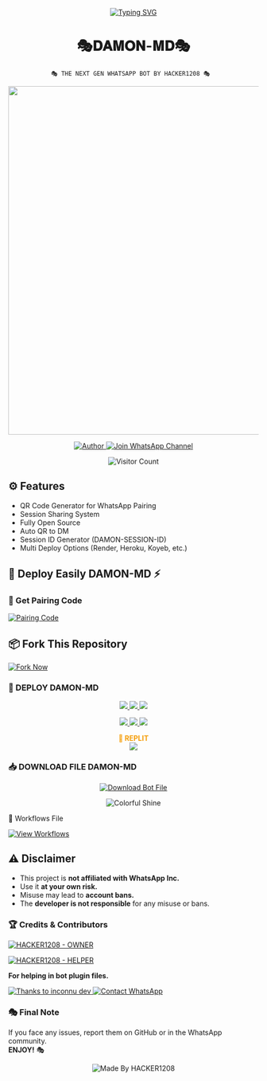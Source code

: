 <p align="center">
  <a href="https://git.io/typing-svg">
    <img src="https://readme-typing-svg.demolab.com?font=Black+Ops+One&size=100&pause=1000&color=FF0000&center=true&width=1000&height=200&lines=DAMON-MD" alt="Typing SVG" />
  </a>
</p>



<h1 align="center">🎭𝐃𝐀𝐌𝐎𝐍-𝐌𝐃🎭</h1>

                🎭 THE NEXT GEN WHATSAPP BOT BY HACKER1208 🎭



<p align="center">
  <img src="https://files.catbox.moe/88o37i.jpg" width="700"/>
</p>



<p align="center">
  <a href="https://github.com/Hacker1208x">
    <img title="Author" src="https://img.shields.io/badge/Author-HACKER%20-1208-ff004d?style=for-the-badge&logo=github&logoColor=white" />
  </a>
  <a href="https://whatsapp.com/channel/0029VaojbRDKrWR2a38S5O1k">
    <img title="Join WhatsApp Channel" src="https://img.shields.io/badge/Join-WhatsApp%20Channel-25D366?style=for-the-badge&logo=whatsapp&logoColor=white" />
  </a>
</p>



<p align="center">
  <img src="https://profile-counter.glitch.me/DAMON-MD/count.svg" alt="Visitor Count" />
</p>



## ⚙️ Features
- QR Code Generator for WhatsApp Pairing
- Session Sharing System
- Fully Open Source
- Auto QR to DM
- Session ID Generator (DAMON-SESSION-ID)
- Multi Deploy Options (Render, Heroku, Koyeb, etc.)



## 🚀 Deploy Easily DAMON-MD ⚡

### 🔗 Get Pairing Code
[![Pairing Code](https://img.shields.io/badge/Get%20Pairing%20Code-B700FB?style=for-the-badge&logo=codefactor&logoColor=white)](https://damon-md-session-by-hacker1208.onrender.com)


## 📦 Fork This Repository

[![Fork Now](https://img.shields.io/badge/Fork-DAMON--MD-26A69A?style=for-the-badge&logo=github&logoColor=white)](https://github.com/Hacker1208x/DAMON-MD/fork)


### 🚀 DEPLOY DAMON-MD

<p align="center">
  <a href="https://replit.com/github/Hacker1208x/DAMON-MD">
    <img src="https://img.shields.io/badge/Deploy%20To%20Replit-FFA500?style=for-the-badge&logo=replit&logoColor=white" />
  </a>
  <a href="https://railway.app/new/template?template=https://github.com/Hacker1208x/DAMON-MD">
    <img src="https://img.shields.io/badge/Deploy%20To%20Railway-8B5CF6?style=for-the-badge&logo=railway&logoColor=white" />
  </a>
  <a href="https://render.com/">
    <img src="https://img.shields.io/badge/Deploy%20To%20Render-06B6D4?style=for-the-badge&logo=render&logoColor=white" />
  </a>
</p>

<p align="center">
  <a href="https://dashboard.heroku.com/new?template=https://github.com/Hacker1208x/DAMON-MD/tree/main">
    <img src="https://img.shields.io/badge/Deploy-Heroku-FF004D?style=for-the-badge&logo=heroku&logoColor=white" />
  </a>
  <a href="https://host.talkdrove.com/share-bot/82">
    <img src="https://img.shields.io/badge/Deploy-TaikDrove-6971FF?style=for-the-badge&logo=google-cloud&logoColor=white" />
  </a>
  <a href="https://app.koyeb.com/services/deploy?type=git&repository=Hacker1208x/DAMON-MD&ports=3000">
    <img src="https://img.shields.io/badge/Deploy-Koyeb-FF009D?style=for-the-badge&logo=koyeb&logoColor=white" />
  </a>
</p>


<p align="center">
  <b><span style="color:#F59E0B">🚀 REPLIT</span></b><br>
  <a href="https://replit.com/github/Pkdriller/NEXUS-XMD">
    <img src="https://img.shields.io/badge/Deploy%20To%20Replit-FFA500?style=for-the-badge&logo=replit&logoColor=white" />
  </a>
</p>



### 📥 DOWNLOAD FILE DAMON-MD

<p align="center">
  <a href="https://github.com/Hacker1208x/DAMON-MD/archive/refs/heads/main.zip">
    <img src="https://img.shields.io/badge/Download%20Bot-file-FF009D?style=for-the-badge&logo=github&logoColor=white" alt="Download Bot File" />
  </a>
</p>

<p align="center">
  <img src="https://i.imgur.com/LyHic3i.gif" alt="Colorful Shine" />
</p>



🧠 Workflows File

[![View Workflows](https://img.shields.io/badge/View-Workflow%20Codes-FF0076?style=for-the-badge&logo=githubactions&logoColor=white)](https://whatsapp.com/channel/0029VaojbRDKrWR2a38S5O1k)


## ⚠️ Disclaimer

- This project is **not affiliated with WhatsApp Inc.**
- Use it **at your own risk.**
- Misuse may lead to **account bans.**
- The **developer is not responsible** for any misuse or bans.



### 🏆 Credits & Contributors

> <a href="https://github.com/Hacker1208x">
  <img alt="HACKER1208 - OWNER" src="https://img.shields.io/badge/OWNER-🎭HACKER%20-1208🎭-FF0000?style=for-the-badge&logo=github" />
</a>

> <a href="https://github.com/Hacker1208x">
  <img alt="HACKER1208 - HELPER" src="https://img.shields.io/badge/HELPER-🎭HACKER%20-1208🎭-00FFC6?style=for-the-badge&logo=github" />
</a>  
<p><b>For helping in bot plugin files.</b></p>

<a href="https://github.com/inconnuboyxtech">
  <img alt="Thanks to inconnu dev" src="https://img.shields.io/badge/Thanks_To-inconnu dev-blueviolet?style=for-the-badge&logo=github" />
</a>




<a href="https://wa.me/+50933864802?text=🎭%20HELLO%20HACKER%20-1208%20🎭">
  <img alt="Contact WhatsApp" src="https://img.shields.io/badge/DEV-🎭HACKER%20-1208%20TECH🎭-25D366?style=for-the-badge&logo=whatsapp&logoColor=white" />
</a>



### 🎭 Final Note

If you face any issues, report them on GitHub or in the WhatsApp community.  
**ENJOY!** 🎭


<p align="center"><img alt="Made By HACKER1208" src="https://img.shields.io/badge/Made%20by-HACKER%20-1208-black?style=for-the-badge&logo=github" /></p>
